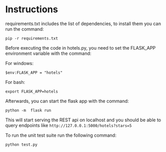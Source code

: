 # Instructions

requirements.txt includes the list of dependencies, to install them you can run the command:

    pip -r requirements.txt

Before executing the code in hotels.py, you need to set the FLASK_APP environment variable with the command:

For windows:

    $env:FLASK_APP = "hotels"

For bash:

    export FLASK_APP=hotels

Afterwards, you can start the flask app with the command:

    python -m  flask run

This will start serving the REST api on localhost and you should be able to query endpoints like `http://127.0.0.1:5000/hotels?stars=5`

To run the unit test suite run the following command:

    python test.py
    
